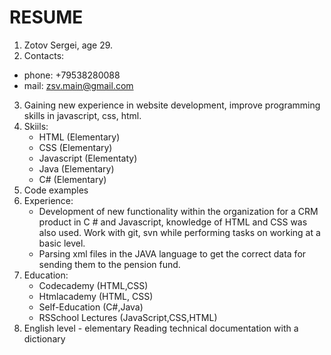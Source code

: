 # RESUME
1. Zotov Sergei, age 29.
2. Contacts:
  - phone: +79538280088
  - mail: zsv.main@gmail.com
3. Gaining new experience in website development, improve programming skills in javascript, css, html.
4. Skiils:
   - HTML (Elementary)
   - CSS (Elementary)
   - Javascript (Elementaty)
   - Java (Elementary)
   - C# (Elementary)
5. Code examples
6. Experience:
   - Development of new functionality within the organization for a CRM product in C # and Javascript, knowledge of HTML and CSS was also used.
Work with git, svn while performing tasks on working at a basic level.
   - Parsing xml files in the JAVA language to get the correct data for sending them to the pension fund.
7. Education: 
   - Codecademy (HTML,CSS) 
   - Htmlacademy (HTML, CSS)
   - Self-Education (C#,Java)
   - RSSchool Lectures (JavaScript,CSS,HTML)
8. English level - elementary
Reading technical documentation with a dictionary